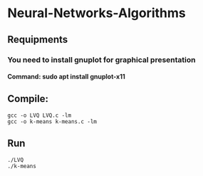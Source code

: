 # Neural-Networks-Algorithms
## Requipments
### You need to install gnuplot for graphical presentation
#### Command: sudo apt install gnuplot-x11
## Compile:
```
gcc -o LVQ LVQ.c -lm
gcc -o k-means k-means.c -lm

```
## Run
```
./LVQ
./k-means
```
